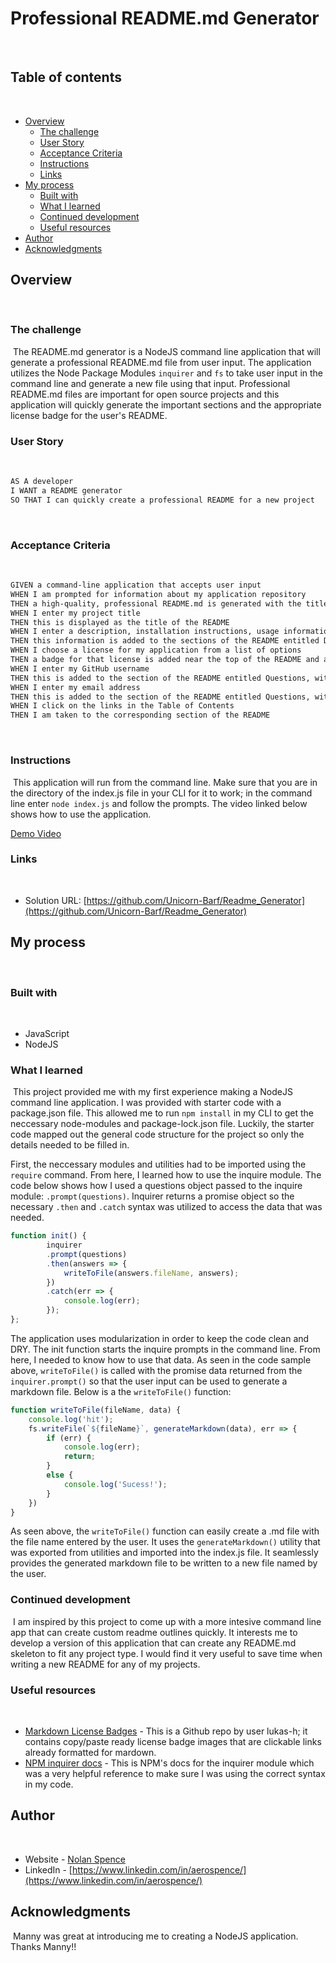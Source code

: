# Professional README.md Generator
​
## Table of contents
​
- [Overview](#overview)
  - [The challenge](#the-challenge)
  - [User Story](#user-story)
  - [Acceptance Criteria](#acceptance-criteria)
  - [Instructions](#instructions)
  - [Links](#links)
- [My process](#my-process)
  - [Built with](#built-with)
  - [What I learned](#what-i-learned)
  - [Continued development](#continued-development)
  - [Useful resources](#useful-resources)
- [Author](#author)
- [Acknowledgments](#acknowledgments)
​
​
## Overview
​
### The challenge
​
The README.md generator is a NodeJS command line application that will generate a professional README.md file from user input.  The application utilizes the Node Package Modules `inquirer` and `fs` to take user input in the command line and generate a new file using that input.  Professional README.md files are important for open source projects and this application will quickly generate the important sections and the appropriate license badge for the user's README.
​
### User Story
​
```md
AS A developer
I WANT a README generator
SO THAT I can quickly create a professional README for a new project
```
​
### Acceptance Criteria
​
```md
GIVEN a command-line application that accepts user input
WHEN I am prompted for information about my application repository
THEN a high-quality, professional README.md is generated with the title of my project and sections entitled Description, Table of Contents, Installation, Usage, License, Contributing, Tests, and Questions
WHEN I enter my project title
THEN this is displayed as the title of the README
WHEN I enter a description, installation instructions, usage information, contribution guidelines, and test instructions
THEN this information is added to the sections of the README entitled Description, Installation, Usage, Contributing, and Tests
WHEN I choose a license for my application from a list of options
THEN a badge for that license is added near the top of the README and a notice is added to the section of the README entitled License that explains which license the application is covered under
WHEN I enter my GitHub username
THEN this is added to the section of the README entitled Questions, with a link to my GitHub profile
WHEN I enter my email address
THEN this is added to the section of the README entitled Questions, with instructions on how to reach me with additional questions
WHEN I click on the links in the Table of Contents
THEN I am taken to the corresponding section of the README
```

​
### Instructions
​
This application will run from the command line.  Make sure that you are in the directory of the index.js file in your CLI for it to work; in the command line enter `node index.js` and follow the prompts.  The video linked below shows how to use the application.

[Demo Video](https://drive.google.com/file/d/11oZtRsfK3GwdXrVq6pUsri7d4UHruy5S/view)
​
​
### Links
​
- Solution URL: [https://github.com/Unicorn-Barf/Readme_Generator](https://github.com/Unicorn-Barf/Readme_Generator)
​
## My process
​
### Built with
​
- JavaScript
- NodeJS
​
​
### What I learned
​
This project provided me with my first experience making a NodeJS command line application.  I was provided with starter code with a package.json file.  This allowed me to run `npm install` in my CLI to get the neccessary node-modules and package-lock.json file.  Luckily, the starter code mapped out the general code structure for the project so only the details needed to be filled in. 


First, the neccessary modules and utilities had to be imported using the `require` command.  From here, I learned how to use the inquire module.  The code below shows how I used a questions object passed to the inquire module: `.prompt(questions)`.  Inquirer returns a promise object so the necessary `.then` and `.catch` syntax was utilized to access the data that was needed.

```js
function init() {
        inquirer
        .prompt(questions)
        .then(answers => {
            writeToFile(answers.fileName, answers);
        })
        .catch(err => {
            console.log(err);
        });
};
```
The application uses modularization in order to keep the code clean and DRY.  The init function starts the inquire prompts in the command line.  From here, I needed to know how to use that data.  As seen in the code sample above, `writeToFile()` is called with the promise data returned from the `inquirer.prompt()` so that the user input can be used to generate a markdown file.  Below is a the `writeToFile()` function:

```js
function writeToFile(fileName, data) {
    console.log('hit');
    fs.writeFile(`${fileName}`, generateMarkdown(data), err => {
        if (err) {
            console.log(err);
            return;
        }
        else {
            console.log('Sucess!');
        }
    })
}
```

As seen above, the `writeToFile()` function can easily create a .md file with the file name entered by the user.  It uses the `generateMarkdown()` utility that was exported from utilities and imported into the index.js file.  It seamlessly provides the generated markdown file to be written to a new file named by the user.
​
### Continued development
​
I am inspired by this project to come up with a more intesive command line app that can create custom readme outlines quickly.  It interests me to develop a version of this application that can create any README.md skeleton to fit any project type.  I would find it very useful to save time when writing a new README for any of my projects.
​
### Useful resources
​
- [Markdown License Badges](https://gist.github.com/lukas-h/2a5d00690736b4c3a7ba) - This is a Github repo by user lukas-h; it contains copy/paste ready license badge images that are clickable links already formatted for mardown.
- [NPM inquirer docs](https://www.npmjs.com/package/inquirer) - This is NPM's docs for the inquirer module which was a very helpful reference to make sure I was using the correct syntax in my code.
​
## Author
​
- Website - [Nolan Spence](https://unicorn-barf.github.io/Portfolio_Website_HTML_CSS/)
- LinkedIn - [https://www.linkedin.com/in/aerospence/](https://www.linkedin.com/in/aerospence/)
​
## Acknowledgments
​
Manny was great at introducing me to creating a NodeJS application.  Thanks Manny!!

